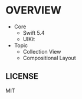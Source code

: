 # OVERVIEW

- Core
  - Swift 5.4
  - UIKit
- Topic
  - Collection View
  - Compositional Layout

## LICENSE

MIT
